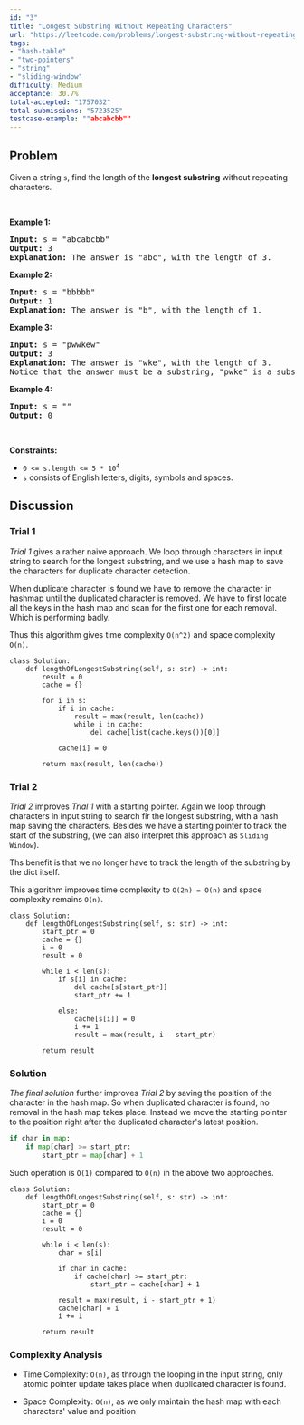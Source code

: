 ```yaml
---
id: "3"
title: "Longest Substring Without Repeating Characters"
url: "https://leetcode.com/problems/longest-substring-without-repeating-characters/description/"
tags:
- "hash-table"
- "two-pointers"
- "string"
- "sliding-window"
difficulty: Medium
acceptance: 30.7%
total-accepted: "1757032"
total-submissions: "5723525"
testcase-example: ""abcabcbb""
---
```


## Problem

<p>Given a string <code>s</code>, find the length of the <b>longest substring</b> without repeating characters.</p>

<p>&nbsp;</p>
<p><strong>Example 1:</strong></p>

<pre>
<strong>Input:</strong> s = &quot;abcabcbb&quot;
<strong>Output:</strong> 3
<strong>Explanation:</strong> The answer is &quot;abc&quot;, with the length of 3.
</pre>

<p><strong>Example 2:</strong></p>

<pre>
<strong>Input:</strong> s = &quot;bbbbb&quot;
<strong>Output:</strong> 1
<strong>Explanation:</strong> The answer is &quot;b&quot;, with the length of 1.
</pre>

<p><strong>Example 3:</strong></p>

<pre>
<strong>Input:</strong> s = &quot;pwwkew&quot;
<strong>Output:</strong> 3
<strong>Explanation:</strong> The answer is &quot;wke&quot;, with the length of 3.
Notice that the answer must be a substring, &quot;pwke&quot; is a subsequence and not a substring.
</pre>

<p><strong>Example 4:</strong></p>

<pre>
<strong>Input:</strong> s = &quot;&quot;
<strong>Output:</strong> 0
</pre>

<p>&nbsp;</p>
<p><strong>Constraints:</strong></p>

<ul>
	<li><code>0 &lt;= s.length &lt;= 5 * 10<sup>4</sup></code></li>
	<li><code>s</code> consists of English letters, digits, symbols and spaces.</li>
</ul>

## Discussion

### Trial 1

*Trial 1* gives a rather naive approach.
We loop through characters in input string to search for the longest substring,
and we use a hash map to save the characters for duplicate character detection.

When duplicate character is found we have to remove the character in hashmap
until the duplicated character is removed. We have to first locate all the keys
in the hash map and scan for the first one for each removal. Which is performing
badly.

Thus this algorithm gives time complexity `O(n^2)` and space complexity `O(n)`.

```py3
class Solution:
    def lengthOfLongestSubstring(self, s: str) -> int:
        result = 0
        cache = {}

        for i in s:
            if i in cache:
                result = max(result, len(cache))
                while i in cache:
                    del cache[list(cache.keys())[0]]

            cache[i] = 0

        return max(result, len(cache))
```

### Trial 2

*Trial 2* improves *Trial 1* with a starting pointer.
Again we loop through characters in input string to search fir the
longest substring, with a hash map saving the characters.
Besides we have a starting pointer to track the start of the substring,
(we can also interpret this approach as `Sliding Window`).

Ths benefit is that we no longer have to track the length of the substring
by the dict itself.

This algorithm improves time complexity to `O(2n) = O(n)`
and space complexity remains `O(n)`.

```py3
class Solution:
    def lengthOfLongestSubstring(self, s: str) -> int:
        start_ptr = 0
        cache = {}
        i = 0
        result = 0

        while i < len(s):
            if s[i] in cache:
                del cache[s[start_ptr]]
                start_ptr += 1

            else:
                cache[s[i]] = 0
                i += 1
                result = max(result, i - start_ptr)

        return result
```

### Solution

*The final solution* further improves *Trial 2* by saving
the position of the character in the hash map. So when duplicated character is
found, no removal in the hash map takes place. Instead we move the starting
pointer to the position right after the duplicated character's latest position.

```python
if char in map:
    if map[char] >= start_ptr:
        start_ptr = map[char] + 1
```

Such operation is `O(1)` compared to `O(n)` in the above two approaches.

```py3
class Solution:
    def lengthOfLongestSubstring(self, s: str) -> int:
        start_ptr = 0
        cache = {}
        i = 0
        result = 0

        while i < len(s):
            char = s[i]

            if char in cache:
                if cache[char] >= start_ptr:
                    start_ptr = cache[char] + 1

            result = max(result, i - start_ptr + 1)
            cache[char] = i
            i += 1

        return result
```

### Complexity Analysis

- Time Complexity: `O(n)`, as through the looping in the input string,
  only atomic pointer update takes place when duplicated character is found.

- Space Complexity: `O(n)`, as we only maintain the hash map with each
  characters' value and position
